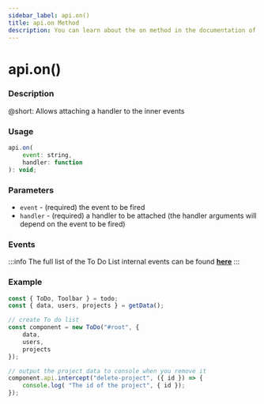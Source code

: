 ```yaml
---
sidebar_label: api.on()
title: api.on Method
description: You can learn about the on method in the documentation of the DHTMLX JavaScript To Do List library. Browse developer guides and API reference, try out code examples and live demos, and download a free 30-day evaluation version of DHTMLX To Do List.
---
```


# api.on()

### Description

@short: Allows attaching a handler to the inner events

### Usage

~~~js
api.on(
    event: string,
    handler: function
): void;
~~~

### Parameters

- `event` - (required) the event to be fired
- `handler` - (required) a handler to be attached (the handler arguments will depend on the event to be fired)

### Events

:::info
The full list of the To Do List internal events can be found [**here**](api/overview/events_overview.md)
:::

### Example

~~~js {12-16}
const { ToDo, Toolbar } = todo;
const { data, users, projects } = getData();

// create To do list
const component = new ToDo("#root", {
    data,
    users,
	projects
});

// output the project data to console when you remove it
component.api.intercept("delete-project", ({ id }) => {
    console.log( "The id of the project", { id });
});
~~~
